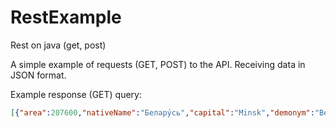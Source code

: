 # RestExample
Rest on java (get, post)

A simple example of requests (GET, POST) to the API.
Receiving data in JSON format.

Example response (GET) query:
```json
[{"area":207600,"nativeName":"Белару́сь","capital":"Minsk","demonym":"Belarusian","alpha2Code":"BY","languages":["be","ru"],"borders":["LVA","LTU","POL","RUS","UKR"],"subregion":"Eastern Europe","callingCodes":["375"],"gini":26.5,"relevance":"0","population":9485300,"numericCode":"112","alpha3Code":"BLR","topLevelDomain":[".by"],"timezones":["UTC+03:00"],"translations":{"de":"Weißrussland","ja":"ベラルーシ","it":"Bielorussia","fr":"Biélorussie","es":"Bielorrusia"},"name":"Belarus","altSpellings":["BY","Bielaruś","Republic of Belarus","Белоруссия","Республика Беларусь","Belorussiya","Respublika Belarus\u2019"],"region":"Europe","latlng":[53,28],"currencies":["BYR"]}]
```
